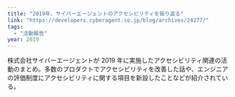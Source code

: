 ```yaml
---
title: "2019年、サイバーエージェントのアクセシビリティを振り返る"
link: "https://developers.cyberagent.co.jp/blog/archives/24277/"
tags:
  - "活動報告"
year: 2019
---
```


株式会社サイバーエージェントが 2019 年に実施したアクセシビリティ関連の活動のまとめ。多数のプロダクトでアクセシビリティを改善した話や、エンジニアの評価制度にアクセシビリティに関する項目を新設したことなどが紹介されている。
